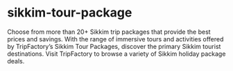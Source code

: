 # sikkim-tour-package
Choose from more than 20+ Sikkim trip packages that provide the best prices and savings. With the range of immersive tours and activities offered by TripFactory’s Sikkim Tour Packages, discover the primary Sikkim tourist destinations. Visit TripFactory to browse a variety of Sikkim holiday package deals.
